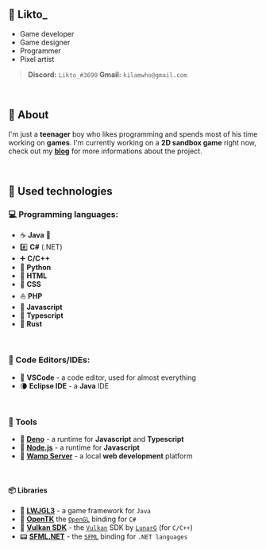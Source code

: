 ## 🎲 Likto_
* Game developer
* Game designer
* Programmer
* Pixel artist

> **Discord:** ``Likto_#3690``
> **Gmail:** ``kilamwho@gmail.com``

<br>

## 📓 About
I'm just a **teenager** boy who likes programming and spends 
most of his time working on **games**. I'm currently working 
on a **2D sandbox game** right now, check out my **[blog](https://likto.tumblr.com/)** for 
more informations about the project.

<br>

## 🔭 Used technologies

### 💻 Programming languages:

* ☕ **Java** 🌟
* #️⃣ **C#** (.NET)
* ➕ **C/C++**
* 🐍 **Python**
* 🔌 **HTML**
* 🎨 **CSS**
* ⛵ **PHP**
* 🌠 **Javascript**
* 🌠 **Typescript**
* 🦀 **Rust**

<br>

### 📝 Code Editors/IDEs:

* 🔀 **VSCode** - a code editor, used for almost everything
* 🌘 **Eclipse IDE** - a **Java** IDE

<br>

### 🔧 Tools

* 🦕 **[Deno](https://deno.land/)** - a runtime for **Javascript** and **Typescript**
* 🌟 **[Node.js](https://nodejs.org)** - a runtime for **Javascript**
* 🔌 **[Wamp Server](https://www.wampserver.com/)** - a local **web development** platform

<br>

#### 📦 Libraries

* 🧱 **[LWJGL3](https://www.lwjgl.org/)** - a game framework for ``Java``
* 🧿 **[OpenTK](https://opentk.net/)** the [``OpenGL``](https://www.opengl.org//) binding for ``C#``
* 🌋 **[Vulkan SDK](https://vulkan.lunarg.com/)** - the [``Vulkan``](https://www.vulkan.org/) SDK by [``LunarG``](https://www.lunarg.com/) (for ``C/C++``)
* 📟 **[SFML.NET](https://www.sfml-dev.org/download/sfml.net/)** - the [``SFML``](https://www.sfml-dev.org/) binding for ``.NET languages``

<br>
